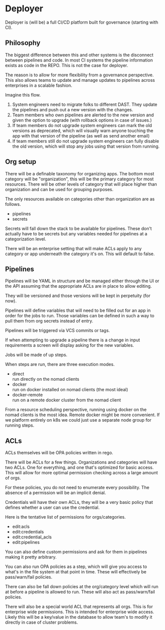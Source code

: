 # Deployer

Deployer is (will be) a full CI/CD platform built for governance (starting with CI).

## Philosophy

The biggest difference between this and other systems is the disconnect between pipelines
and code. In most CI systems the pipeline information exists as code in the REPO. This is
not the case for deployer.

The reason is to allow for more flexibility from a governance perspective. This also allows
teams to update and manage updates to pipelines across enterprises in a scalable fashion.

Imagine this flow.

1. System engineers need to migrate folks to different DAST. They
update the pipelines and push out a new version with the changes.
2. Team members who own pipelines are alerted to the new version
and given the option to upgrade (with rollback options in case of
issues.)
3. If team members do not upgrade system engineers can mark the old
versions as deprecated, which will visually warn anyone touching the
app with that version of the pipeline (as well as send another email)
4. If team members still do not upgrade system engineers can fully
disable the old version, which will stop any jobs using that version
from running.

## Org setup

There will be a definable taxonomy for organizing apps. The bottom most category will
be "organization", this will be the primary category for most resources. There will be
other levels of category that will place higher than organization and can be used for
grouping purposes.

The only resources available on categories other than organization are as follows.

* pipelines
* secrets

Secrets will fall down the stack to be available for pipelines. These
don't actually have to be secrets but any variables needed for pipelines
at a categorization level.

There will be an enterprise setting that will make ACLs apply to any category or app
underneath the category it's on. This will default to false.

## Pipelines

Pipelines will be YAML in structure and be managed either through the UI or the API
assuming that the appropriate ACLs are in place to allow editing.

They will be versioned and those versions will be kept in perpetuity (for now).

Pipelines will define variables that will need to be filled out for an app in order
for the jobs to run. Those variables can be defined in such a way to pull
them from org secrets instead of entry.

Pipelines will be triggered via VCS commits or tags.

If when attempting to upgrade a pipeline there is a change in input requirements
a screen will display asking for the new variables.

Jobs will be made of up steps.

When steps are run, there are three execution modes.

* direct  
  run directly on the nomad clients
* docker  
  run on docker installed on nomad clients (the most ideal)
* docker-remote  
  run on a remote docker cluster from the nomad client

From a resource scheduling perspective, running using docker on the nomad clients
is the most idea. Remote docker might be more convenient. If we platform entirely
on k8s we could just use a separate node group for running steps.

## ACLs

ACLs themselves will be OPA policies written in rego.

There will be ACLs for a few things. Organizations and categories will have two ACLs.
One for everything, and one that's optimized for basic access. This will allow for more
optimal permission checking across a large amount of orgs.

For these policies, you do not need to enumerate every possibility. The absence of a
permission will be an implicit denial.

Credentials will have their own ACLs, they will be a very basic policy that defines
whether a user can use the credential.

Here is the tentative list of permissions for orgs/categories.

* edit:acls
* edit:credentials
* edit:credential_acls
* edit:pipelines

You can also define custom permissions and ask for them in pipelines making it
pretty arbitrary.

You can also run OPA policies as a step, which will give you access to what's in the
file system at that point in time. These will effectively be pass/warn/fail policies.

There can also be fall down policies at the org/category level which will run at before
a pipeline is allowed to run. These will also act as pass/warn/fail policies.

There will also be a special world ACL that represents all orgs. This is for enterprise
wide permissions. This is intended for enterprise wide access. Likely this will be a
key/value in the database to allow team's to modify it directly in case of cluster
problems.
